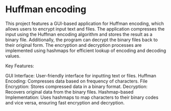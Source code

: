 # Huffman encoding

This project features a GUI-based application for Huffman encoding, which allows users to encrypt input text and files. The application compresses the input using the Huffman encoding algorithm and stores the result as a binary file. Additionally, the program can decrypt the binary files back to their original form. The encryption and decryption processes are implemented using hashmaps for efficient lookup of encoding and decoding values.

Key Features:

GUI Interface: User-friendly interface for inputting text or files.
Huffman Encoding: Compresses data based on frequency of characters.
File Encryption: Stores compressed data in a binary format.
Decryption: Recovers original data from the binary files.
Hashmap-based Implementation: Uses hashmaps to map characters to their binary codes and vice versa, ensuring fast encryption and decryption.
